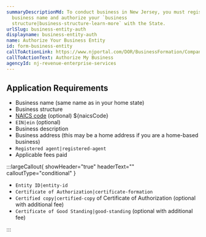 ```yaml
---
summaryDescriptionMd: To conduct business in New Jersey, you must register your
  business name and authorize your `business
  structure|business-structure-learn-more` with the State.
urlSlug: business-entity-auth
displayname: business-entity-auth
name: Authorize Your Business Entity
id: form-business-entity
callToActionLink: https://www.njportal.com/DOR/BusinessFormation/CompanyInformation/BusinessName
callToActionText: Authorize My Business
agencyId: nj-revenue-enterprise-services
---
```


## Application Requirements

- Business name (same name as in your home state)
- Business structure
- [NAICS code](/tasks/naics-code-determination) (optional) ${naicsCode}
- `EIN|ein` (optional)
- Business description
- Business address (this may be a home address if you are a home-based business)
- `Registered agent|registered-agent`
- Applicable fees paid

:::largeCallout{ showHeader="true" headerText="" calloutType="conditional" }

- `Entity ID|entity-id`
- `Certificate of Authorization|certificate-formation`
- `Certified copy|certified-copy` of Certificate of Authorization (optional with additional fee)
- `Certificate of Good Standing|good-standing` (optional with additional fee)

:::
